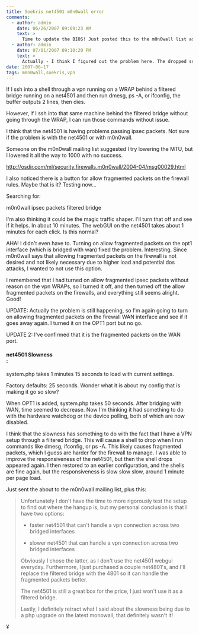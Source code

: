 ```yaml
---
title: Soekris net4501 m0n0wall error
comments:
  - author: admin
    date: 06/26/2007 09:09:23 AM
    text: >
      Time to update the BIOS! Just posted this to the m0n0wall list as a follow-up to my many rants about the net4501 + m0n0:<br/><br/><blockquote>I knew I wasn't crazy! Soren introduced a bug into the bios of the most recent net4501 batch circa June 07, and has released an updated bios.<br/><br/>More info on this thread:<br/><br/><a href="http://readlist.com/lists/lists.soekris.com/soekris-tech/0/2128.html" rel="nofollow">http://readlist.com/lists/lists.soekris.com/soekris-tech/0/2128.html</a><br/><br/>I've updated one of my net4501's and plan to do the other today. Haven't done any real testing yet, but will post details when possible.</blockquote>
  - author: admin
    date: 07/01/2007 09:10:20 PM
    text: >
      Actually - I think I figured out the problem here. The dropped ssh connections were caused by "enable filtered bridge" in the advanced menu. I thought I had to have this enabled to accomplish the bridge mode, but I don't - the filtering is only necessary if you plan to have firewall rules on the bridge, and I don't.
date: 2007-06-17
tags: m0n0wall,soekris,vpn
---
```


If I ssh into a shell through a vpn running on a WRAP behind a filtered bridge running on a net4501 and then run dmesg, ps -A, or ifconfig, the buffer outputs 2 lines, then dies.

However, if I ssh into that same machine behind the filtered bridge without going through the WRAP, I can run those commands without issue.

I think that the net4501 is having problems passing ipsec packets. Not sure if the problem is with the net4501 or with m0n0wall.

Someone on the m0n0wall mailing list suggested I try lowering the MTU, but I lowered it all the way to 1000 with no success.

<a href="http://osdir.com/ml/security.firewalls.m0n0wall/2004-04/msg00029.html">http://osdir.com/ml/security.firewalls.m0n0wall/2004-04/msg00029.html</a>

I also noticed there is a button for allow fragmented packets on the firewall rules. Maybe that is it? Testing now...

Searching for:

m0n0wall ipsec packets filtered bridge

I'm also thinking it could be the magic traffic shaper. I'll turn that off and see if it helps. In about 10 minutes. The webGUI on the net4501 takes about 1 minutes for each click. Is this normal?

AHA! I didn't even have to. Turning on allow fragmented packets on the opt1 interface (which is bridged with wan) fixed the problem. Interesting. Since m0n0wall says that allowing fragmented packets on the firewall is not desired and not likely necessary due to higher load and potential dos attacks, I wanted to not use this option.

I remembered that I had turned on allow fragmented ipsec packets without reason on the vpn WRAPs, so I turned it off, and then turned off the allow fragmented packets on the firewalls, and everything still seems alright. Good!

UPDATE: Actually the problem is still happening, so I'm again going to turn on allowing fragmented packets on the firewall WAN interface and see if it goes away again. I turned it on the OPT1 port but no go.

UPDATE 2: I've confirmed that it is the fragmented packets on the WAN port.

#### <div id="net501-slowness"><strong>net4501 Slowness</strong></div>:

system.php takes 1 minutes 15 seconds to load with current settings.

Factory defaults: 25 seconds. Wonder what it is about my config that is making it go so slow?

When OPT1 is added, system.php takes 50 seconds. After bridging with WAN, time seemed to decrease. Now I'm thinking it had something to do with the hardware watchdog or the device polling, both of which are now disabled.

I think that the slowness has something to do with the fact that I have a VPN setup through a filtered bridge. This will cause a shell to drop when I run commands like dmesg, ifconfig, or ps -A. This likely causes fragmented packets, which I guess are harder for the firewall to manage. I was able to improve the responsiveness of the net4501, but then the shell drops appeared again. I then restored to an earlier configuration,  and the shells are fine again, but the responsiveness is slow slow slow, around 1 minute per page load.

Just sent the about to the m0n0wall mailing list, plus this:

<blockquote>Unfortunately I don't have the time to more rigorously test the setup to find out where the hangup is, but my personal conclusion is that I have two options:

* faster net4501 that can't handle a vpn connection across two bridged interfaces

* slower net4501 that can handle a vpn connection across two bridged interfaces

Obviously I chose the latter, as I don't use the net4501 webgui everyday. Furthermore, I just purchased a couple net4801's, and I'll replace the filtered bridge with the 4801 so it can handle the fragmented packets better.

The net4501 is still a great box for the price, I just won't use it as a filtered bridge.

Lastly, I definitely retract what I said about the slowness being due to a php upgrade on the latest monowall, that definitely wasn't it!</blockquote>

¥

